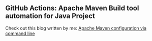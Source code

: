 ## GitHub Actions: Apache Maven Build tool automation for Java Project

Check out this blog written by me: [Apache Maven configuration via command line](https://iq.opengenus.org/building-java-application-using-apache-maven-command-line/)

